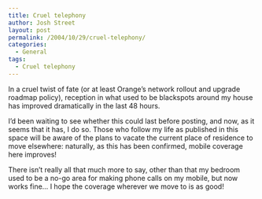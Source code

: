 ```yaml
---
title: Cruel telephony
author: Josh Street
layout: post
permalink: /2004/10/29/cruel-telephony/
categories:
  - General
tags:
  - Cruel telephony
---
```

In a cruel twist of fate (or at least Orange&#8217;s network rollout and upgrade roadmap policy), reception in what used to be blackspots around my house has improved dramatically in the last 48 hours.<!--more-->

I&#8217;d been waiting to see whether this could last before posting, and now, as it seems that it has, I do so. Those who follow my life as published in this space will be aware of the plans to vacate the current place of residence to move elsewhere: naturally, as this has been confirmed, mobile coverage here improves!

There isn&#8217;t really all that much more to say, other than that my bedroom used to be a no-go area for making phone calls on my mobile, but now works fine&#8230; I hope the coverage wherever we move to is as good!